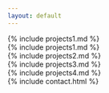 ```yaml
---
layout: default
---
```


<section id="about">
<div class="projects-section">
{% include projects1.md %}
</div>
</section>

<section id="projects1">
<div class="projects-section">
{% include projects1.md %}
</div>
<div class="projects-section">
{% include projects2.md %}
</div>
</section>

<section id="projects2">
<div class="projects-section">
{% include projects3.md %}
</div>
<div class="projects-section">
{% include projects4.md %}
</div>
</section>

<section id="contact">
{% include contact.html %}
</section>
